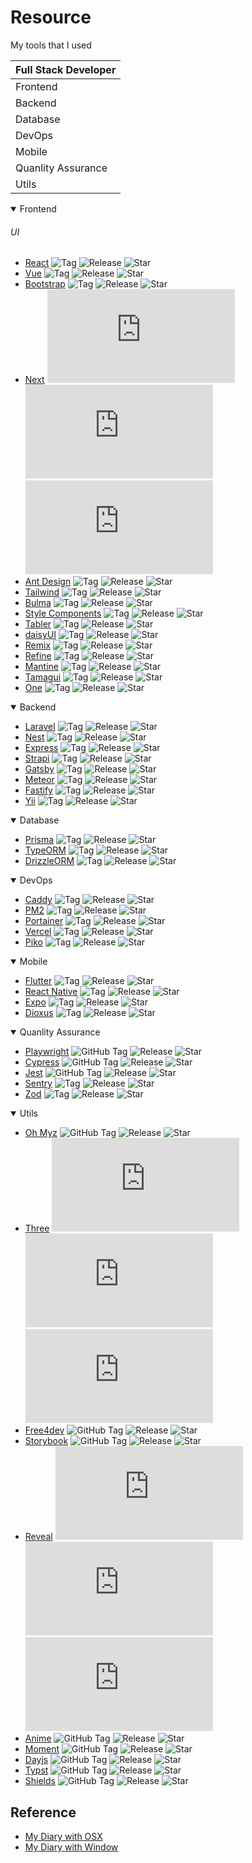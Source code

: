 # Resource

My tools that I used

|Full Stack Developer|
|--------------------|
|Frontend            |
|Backend             |
|Database            |
|DevOps              |
|Mobile              |
|Quanlity Assurance  |
|Utils               |

<!--Frontend-->
<details open>
  <summary>Frontend</summary>

  ###### UI
  - [React](https://github.com/facebook/react)  ![Tag](https://img.shields.io/github/v/tag/facebook/react) ![Release](https://img.shields.io/github/v/release/facebook/react) ![Star](https://img.shields.io/github/stars/facebook/react)
  - [Vue](https://github.com/vuejs/vue)  ![Tag](https://img.shields.io/github/v/tag/vuejs/vue) ![Release](https://img.shields.io/github/v/release/vuejs/vue) ![Star](https://img.shields.io/github/stars/vuejs/vue)
  - [Bootstrap](https://github.com/twbs/bootstrap)  ![Tag](https://img.shields.io/github/v/tag/twbs/bootstrap) ![Release](https://img.shields.io/github/v/release/twbs/bootstrap) ![Star](https://img.shields.io/github/stars/twbs/bootstrap)
  - [Next](https://github.com/vercel/next.js)  ![Tag](https://img.shields.io/github/v/tag/vercel/next.js) ![Release](https://img.shields.io/github/v/release/vercel/next.js) ![Star](https://img.shields.io/github/stars/vercel/next.js)
  - [Ant Design](https://github.com/ant-design/ant-design)  ![Tag](https://img.shields.io/github/v/tag/ant-design/ant-design) ![Release](https://img.shields.io/github/v/release/ant-design/ant-design) ![Star](https://img.shields.io/github/stars/ant-design/ant-design)
  - [Tailwind](https://github.com/tailwindlabs/tailwindcss)  ![Tag](https://img.shields.io/github/v/tag/tailwindlabs/tailwindcss) ![Release](https://img.shields.io/github/v/release/tailwindlabs/tailwindcss) ![Star](https://img.shields.io/github/stars/tailwindlabs/tailwindcss)
  - [Bulma](https://github.com/jgthms/bulma)  ![Tag](https://img.shields.io/github/v/tag/jgthms/bulma) ![Release](https://img.shields.io/github/v/release/jgthms/bulma) ![Star](https://img.shields.io/github/stars/jgthms/bulma)
  - [Style Components](https://github.com/styled-components/styled-components)  ![Tag](https://img.shields.io/github/v/tag/styled-components/styled-components) ![Release](https://img.shields.io/github/v/release/styled-components/styled-components) ![Star](https://img.shields.io/github/stars/styled-components/styled-components)
  - [Tabler](https://github.com/tabler/tabler)  ![Tag](https://img.shields.io/github/v/tag/tabler/tabler) ![Release](https://img.shields.io/github/v/release/tabler/tabler) ![Star](https://img.shields.io/github/stars/tabler/tabler)
  - [daisyUI](https://github.com/saadeghi/daisyui)  ![Tag](https://img.shields.io/github/v/tag/saadeghi/daisyui) ![Release](https://img.shields.io/github/v/release/saadeghi/daisyui) ![Star](https://img.shields.io/github/stars/saadeghi/daisyui)
  - [Remix](https://github.com/remix-run/remix)  ![Tag](https://img.shields.io/github/v/tag/remix-run/remix) ![Release](https://img.shields.io/github/v/release/remix-run/remix) ![Star](https://img.shields.io/github/stars/remix-run/remix)
  - [Refine](https://github.com/refinedev/refine)  ![Tag](https://img.shields.io/github/v/tag/refinedev/refine) ![Release](https://img.shields.io/github/v/release/refinedev/refine) ![Star](https://img.shields.io/github/stars/refinedev/refine)
  - [Mantine](https://github.com/mantinedev/mantine)  ![Tag](https://img.shields.io/github/v/tag/mantinedev/mantine) ![Release](https://img.shields.io/github/v/release/mantinedev/mantine) ![Star](https://img.shields.io/github/stars/mantinedev/mantine)
  - [Tamagui](https://github.com/tamagui/tamagui)  ![Tag](https://img.shields.io/github/v/tag/tamagui/tamagui) ![Release](https://img.shields.io/github/v/release/tamagui/tamagui) ![Star](https://img.shields.io/github/stars/tamagui/tamagui)
  - [One](https://github.com/onejs/one)  ![Tag](https://img.shields.io/github/v/tag/onejs/one) ![Release](https://img.shields.io/github/v/release/onejs/one) ![Star](https://img.shields.io/github/stars/onejs/one)
</details>

<!--backend-->
<details open>
  <summary>Backend</summary>

  - [Laravel](https://github.com/laravel/laravel)  ![Tag](https://img.shields.io/github/v/tag/laravel/laravel) ![Release](https://img.shields.io/github/v/release/laravel/laravel) ![Star](https://img.shields.io/github/stars/laravel/laravel)
  - [Nest](https://github.com/nestjs/nest)  ![Tag](https://img.shields.io/github/v/tag/nestjs/nest) ![Release](https://img.shields.io/github/v/release/nestjs/nest) ![Star](https://img.shields.io/github/stars/nestjs/nest)
  - [Express](https://github.com/expressjs/express)  ![Tag](https://img.shields.io/github/v/tag/expressjs/express) ![Release](https://img.shields.io/github/v/release/expressjs/express) ![Star](https://img.shields.io/github/stars/expressjs/express)
  - [Strapi](https://github.com/strapi/strapi)  ![Tag](https://img.shields.io/github/v/tag/strapi/strapi) ![Release](https://img.shields.io/github/v/release/strapi/strapi) ![Star](https://img.shields.io/github/stars/strapi/strapi)
  - [Gatsby](https://github.com/gatsbyjs/gatsby)  ![Tag](https://img.shields.io/github/v/tag/gatsbyjs/gatsby) ![Release](https://img.shields.io/github/v/release/gatsbyjs/gatsby) ![Star](https://img.shields.io/github/stars/gatsbyjs/gatsby)
  - [Meteor](https://github.com/meteor/meteor)  ![Tag](https://img.shields.io/github/v/tag/meteor/meteor) ![Release](https://img.shields.io/github/v/release/meteor/meteor) ![Star](https://img.shields.io/github/stars/meteor/meteor)
  - [Fastify](https://github.com/fastify/fastify)  ![Tag](https://img.shields.io/github/v/tag/fastify/fastify) ![Release](https://img.shields.io/github/v/release/fastify/fastify) ![Star](https://img.shields.io/github/stars/fastify/fastify)
  - [Yii](https://github.com/yiisoft/yii2)  ![Tag](https://img.shields.io/github/v/tag/yiisoft/yii2) ![Release](https://img.shields.io/github/v/release/yiisoft/yii2) ![Star](https://img.shields.io/github/stars/yiisoft/yii2)
</details>

<!--Database-->
<details open>
  <summary>Database</summary>

  - [Prisma](https://github.com/prisma/prisma)  ![Tag](https://img.shields.io/github/v/tag/prisma/prisma) ![Release](https://img.shields.io/github/v/release/prisma/prisma) ![Star](https://img.shields.io/github/stars/prisma/prisma)
  - [TypeORM](https://github.com/typeorm/typeorm)  ![Tag](https://img.shields.io/github/v/tag/typeorm/typeorm) ![Release](https://img.shields.io/github/v/release/typeorm/typeorm) ![Star](https://img.shields.io/github/stars/typeorm/typeorm)
  - [DrizzleORM](https://github.com/drizzle-team/drizzle-orm)  ![Tag](https://img.shields.io/github/v/tag/drizzle-team/drizzle-orm) ![Release](https://img.shields.io/github/v/release/drizzle-team/drizzle-orm) ![Star](https://img.shields.io/github/stars/drizzle-team/drizzle-orm)
</details>

<!--DevOps-->
<details open>
  <summary>DevOps</summary>

  - [Caddy](https://github.com/caddyserver/caddy)  ![Tag](https://img.shields.io/github/v/tag/caddyserver/caddy) ![Release](https://img.shields.io/github/v/release/caddyserver/caddy) ![Star](https://img.shields.io/github/stars/caddyserver/caddy)
  - [PM2](https://github.com/Unitech/pm2)  ![Tag](https://img.shields.io/github/v/tag/Unitech/pm2) ![Release](https://img.shields.io/github/v/release/Unitech/pm2) ![Star](https://img.shields.io/github/stars/Unitech/pm2)
  - [Portainer](https://github.com/portainer/portainer)  ![Tag](https://img.shields.io/github/v/tag/portainer/portainer) ![Release](https://img.shields.io/github/v/release/portainer/portainer) ![Star](https://img.shields.io/github/stars/portainer/portainer)
  - [Vercel](https://github.com/vercel/vercel)  ![Tag](https://img.shields.io/github/v/tag/vercel/vercel) ![Release](https://img.shields.io/github/v/release/vercel/vercel) ![Star](https://img.shields.io/github/stars/vercel/vercel)
  - [Piko](https://github.com/andydunstall/piko)  ![Tag](https://img.shields.io/github/v/tag/andydunstall/piko) ![Release](https://img.shields.io/github/v/release/andydunstall/piko) ![Star](https://img.shields.io/github/stars/andydunstall/piko)
</details>

<!--mobile-->
<details open>
  <summary>Mobile</summary>
  
  - [Flutter](https://github.com/flutter/flutter)  ![Tag](https://img.shields.io/github/v/tag/flutter/flutter) ![Release](https://img.shields.io/github/v/release/flutter/flutter) ![Star](https://img.shields.io/github/stars/flutter/flutter)
  - [React Native](https://github.com/facebook/react-native)  ![Tag](https://img.shields.io/github/v/tag/facebook/react-native) ![Release](https://img.shields.io/github/v/release/facebook/react-native) ![Star](https://img.shields.io/github/stars/facebook/react-native)
  - [Expo](https://github.com/expo/expo)  ![Tag](https://img.shields.io/github/v/tag/expo/expo) ![Release](https://img.shields.io/github/v/release/expo/expo) ![Star](https://img.shields.io/github/stars/expo/expo)
  - [Dioxus](https://github.com/DioxusLabs/dioxus)  ![Tag](https://img.shields.io/github/v/tag/DioxusLabs/dioxus) ![Release](https://img.shields.io/github/v/release/DioxusLabs/dioxus) ![Star](https://img.shields.io/github/stars/DioxusLabs/dioxus)
</details>

<!--Quanlity Assurance-->
<details open>
  <summary>Quanlity Assurance</summary>

  - [Playwright](https://github.com/microsoft/playwright) ![GitHub Tag](https://img.shields.io/github/v/tag/microsoft/playwright) ![Release](https://img.shields.io/github/v/release/microsoft/playwright) ![Star](https://img.shields.io/github/stars/microsoft/playwright)
  - [Cypress](https://github.com/cypress-io/cypress) ![GitHub Tag](https://img.shields.io/github/v/tag/cypress-io/cypress) ![Release](https://img.shields.io/github/v/release/cypress-io/cypress) ![Star](https://img.shields.io/github/stars/cypress-io/cypress)
  - [Jest](https://github.com/jestjs/jest) ![GitHub Tag](https://img.shields.io/github/v/tag/jestjs/jest) ![Release](https://img.shields.io/github/v/release/jestjs/jest) ![Star](https://img.shields.io/github/stars/jestjs/jest)
  - [Sentry](https://github.com/getsentry/sentry)  ![Tag](https://img.shields.io/github/v/tag/getsentry/sentry) ![Release](https://img.shields.io/github/v/release/getsentry/sentry) ![Star](https://img.shields.io/github/stars/getsentry/sentry)
  - [Zod](https://github.com/colinhacks/zod)  ![Tag](https://img.shields.io/github/v/tag/colinhacks/zod) ![Release](https://img.shields.io/github/v/release/colinhacks/zod) ![Star](https://img.shields.io/github/stars/colinhacks/zod)
</details>

<!--Utils-->
<details open>
  <summary>Utils</summary>

  - [Oh Myz](https://github.com/ohmyzsh/ohmyzsh) ![GitHub Tag](https://img.shields.io/github/v/tag/ohmyzsh/ohmyzsh) ![Release](https://img.shields.io/github/v/release/ohmyzsh/ohmyzsh) ![Star](https://img.shields.io/github/stars/ohmyzsh/ohmyzsh)
  - [Three](https://github.com/mrdoob/three.js) ![GitHub Tag](https://img.shields.io/github/v/tag/mrdoob/three.js) ![Release](https://img.shields.io/github/v/release/mrdoob/three.js) ![Star](https://img.shields.io/github/stars/mrdoob/three.js)
  - [Free4dev](https://github.com/ripienaar/free-for-dev) ![GitHub Tag](https://img.shields.io/github/v/tag/ripienaar/free-for-dev) ![Release](https://img.shields.io/github/v/release/ripienaar/free-for-dev) ![Star](https://img.shields.io/github/stars/ripienaar/free-for-dev)
  - [Storybook](https://github.com/storybookjs/storybook) ![GitHub Tag](https://img.shields.io/github/v/tag/storybookjs/storybook) ![Release](https://img.shields.io/github/v/release/storybookjs/storybook) ![Star](https://img.shields.io/github/stars/storybookjs/storybook)
  - [Reveal](https://github.com/hakimel/reveal.js) ![GitHub Tag](https://img.shields.io/github/v/tag/hakimel/reveal.js) ![Release](https://img.shields.io/github/v/release/hakimel/reveal.js) ![Star](https://img.shields.io/github/stars/hakimel/reveal.js)
  - [Anime](https://github.com/juliangarnier/anime) ![GitHub Tag](https://img.shields.io/github/v/tag/juliangarnier/anime) ![Release](https://img.shields.io/github/v/release/juliangarnier/anime) ![Star](https://img.shields.io/github/stars/juliangarnier/anime)
  - [Moment](https://github.com/moment/moment) ![GitHub Tag](https://img.shields.io/github/v/tag/moment/moment) ![Release](https://img.shields.io/github/v/release/moment/moment) ![Star](https://img.shields.io/github/stars/moment/moment)
  - [Dayjs](https://github.com/iamkun/dayjs) ![GitHub Tag](https://img.shields.io/github/v/tag/iamkun/dayjs) ![Release](https://img.shields.io/github/v/release/iamkun/dayjs) ![Star](https://img.shields.io/github/stars/iamkun/dayjs)
  - [Typst](https://github.com/typst/typst) ![GitHub Tag](https://img.shields.io/github/v/tag/typst/typst) ![Release](https://img.shields.io/github/v/release/typst/typst) ![Star](https://img.shields.io/github/stars/typst/typst)
  - [Shields](https://github.com/badges/shields) ![GitHub Tag](https://img.shields.io/github/v/tag/badges/shields) ![Release](https://img.shields.io/github/v/release/badges/shields) ![Star](https://img.shields.io/github/stars/badges/shields)
</details>

## Reference
- [My Diary with OSX](https://github.com/prawee/my-daily-tools-osx)
- [My Diary with Window](https://github.com/prawee/my-daily-tools-win)
